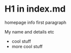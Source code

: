 # H1 in index.md

homepage info first paragraph

My name and details etc

* cool stuff
* more cool stuff
